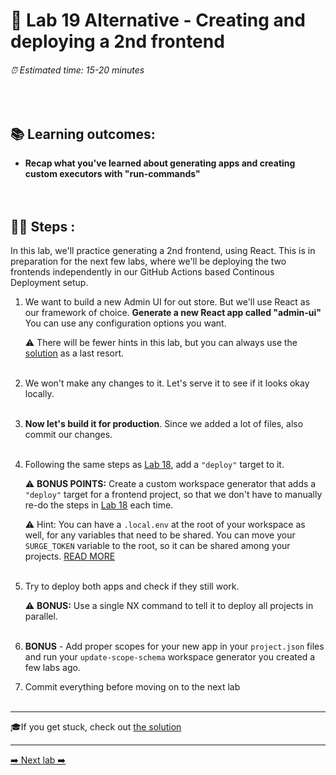 # 🧲 Lab 19 Alternative - Creating and deploying a 2nd frontend

###### ⏰ Estimated time: 15-20 minutes

<br />

## 📚 Learning outcomes:

- **Recap what you've learned about generating apps and creating custom executors with "run-commands"**
  <br /><br /><br />

## 🏋️‍♀️ Steps :

In this lab, we'll practice generating a 2nd frontend, using React. This is in preparation for the next few labs, where we'll be deploying the two frontends independently in our GitHub Actions based Continous Deployment setup.

1. We want to build a new Admin UI for out store. But we'll use React as our framework of choice.
   **Generate a new React app called "admin-ui"**
   You can use any configuration options you want.

   ⚠️ There will be fewer hints in this lab, but you can always use the [solution](SOLUTION.md) as a last resort.
   <br /> <br />

2. We won't make any changes to it. Let's serve it to see if it looks okay locally.
   <br /> <br />

3. **Now let's build it for production**. Since we added a lot of files, also commit our changes.
   <br /> <br />

4. Following the same steps as [Lab 18](../lab18/LAB.md), add a `"deploy"` target to it.

   ⚠️ **BONUS POINTS:** Create a custom workspace generator that adds a `"deploy"` target for a frontend project, so that we don't have to manually re-do the steps in [Lab 18](../lab18/LAB.md) each time.

   ⚠️ Hint: You can have a `.local.env` at the root of your workspace as well, for any variables that need to be shared.
   You can move your `SURGE_TOKEN` variable to the root, so it can be shared among your projects. [READ MORE](https://nx.dev/latest/react/guides/environment-variables#loading-environment-variables)
   <br /> <br />

5. Try to deploy both apps and check if they still work.

   ⚠️ **BONUS:** Use a single NX command to tell it to deploy all projects in parallel.
   <br /> <br />

6. **BONUS** - Add proper scopes for your new app in your `project.json` files and run your `update-scope-schema` workspace generator you created a few labs ago.
   <br />

7. Commit everything before moving on to the next lab
   <br /> <br />

---

🎓If you get stuck, check out [the solution](SOLUTION.md)

---

[➡️ Next lab ➡️](../lab20-alt/LAB.md)
